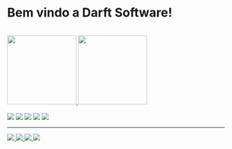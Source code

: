 # Bem vindo a Darft  Software!

<br>

<a href="https://github.com/anuraghazra/github-readme-stats">
  <img height=160 src="https://github-readme-stats.vercel.app/api?username=DARFT-software&show_icons=true&theme=radical" />
  <img height=160 src="https://github-readme-stats.vercel.app/api/top-langs?username=DARFT-software&layout=compact&langs_count=8&card_width=320&theme=dracula" />
</a>

<div>
  
  <br>
  <img  src="https://img.shields.io/badge/HTML5-E34F26?style=for-the-badge&logo=html5&logoColor=white"  />
  <img src="https://img.shields.io/badge/CSS3-1572B6?style=for-the-badge&logo=css3&logoColor=white" />
  <img src="https://img.shields.io/badge/JavaScript-323330?style=for-the-badge&logo=javascript&logoColor=F7DF1E" />
  <img src="https://img.shields.io/badge/Node.js-43853D?style=for-the-badge&logo=node.js&logoColor=white" />
  <img src="https://img.shields.io/badge/React-20232A?style=for-the-badge&logo=react&logoColor=61DAFB" />

</div>

*** 

<div>

<a href="https://mail.google.com/mail/u/2/#inbox?compose=new">
  <img src="https://img.shields.io/badge/Gmail-D14836?style=for-the-badge&logo=gmail&logoColor=white" />
</a>

<a href="https://github.com/DARFT-software/DARFT-SOFTWARE">
  <img src="https://img.shields.io/badge/GitHub-100000?style=for-the-badge&logo=github&logoColor=white" />
</a>


<a href="https://www.linkedin.com/feed/">
  <img src="https://img.shields.io/badge/LinkedIn-0077B5?style=for-the-badge&logo=linkedin&logoColor=white" />
</a>

<a href="https://www.instagram.com/">
  <img src="https://img.shields.io/badge/Instagram-E4405F?style=for-the-badge&logo=instagram&logoColor=white" />
</a>





  
</div>
